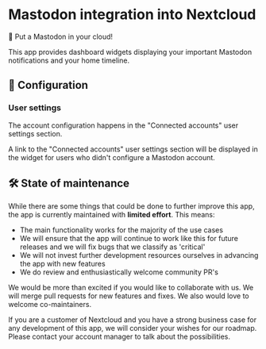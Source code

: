 # Mastodon integration into Nextcloud

🐘 Put a Mastodon in your cloud!

This app provides dashboard widgets displaying your important Mastodon notifications and your home timeline.

## 🔧 Configuration

### User settings

The account configuration happens in the "Connected accounts" user settings section.

A link to the "Connected accounts" user settings section will be displayed in the widget for users who didn't configure a Mastodon account.

## 🛠️ State of maintenance

While there are some things that could be done to further improve this app, the app is currently maintained with **limited effort**. This means:

* The main functionality works for the majority of the use cases
* We will ensure that the app will continue to work like this for future releases and we will fix bugs that we classify as 'critical'
* We will not invest further development resources ourselves in advancing the app with new features
* We do review and enthusiastically welcome community PR's

We would be more than excited if you would like to collaborate with us. We will merge pull requests for new features and fixes. We also would love to welcome co-maintainers.

If you are a customer of Nextcloud and you have a strong business case for any development of this app, we will consider your wishes for our roadmap. Please contact your account manager to talk about the possibilities.
